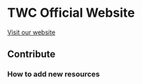 # TWC Official Website

<a href="https://twc1rcle.com/">Visit our website</a>

## Contribute

### How to add new resources

<a href="">